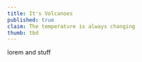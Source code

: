 ```yaml
---
title: It's Volcanoes
published: true
claim: The temperature is always changing
thumb: tbd
---
```

lorem and stuff

